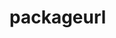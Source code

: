 <!--
SPDX-FileCopyrightText: Maximilian Huber <oss@maximilian-huber.de>

SPDX-License-Identifier: BSD-3-Clause
-->

# packageurl

